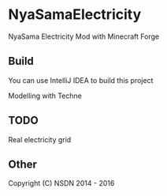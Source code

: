 # NyaSamaElectricity
NyaSama Electricity Mod with Minecraft Forge

## Build
You can use IntelliJ IDEA to build this project

Modelling with Techne

## TODO
Real electricity grid

## Other
Copyright (C) NSDN 2014 - 2016
